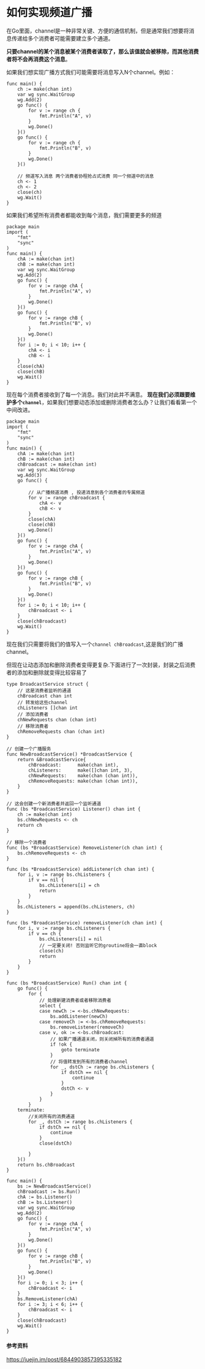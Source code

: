 # 如何实现频道广播

在Go里面，channel是一种非常关键、方便的通信机制，但是通常我们想要将消息传递给多个消费者可能需要建立多个通道。

**只要channel的某个消息被某个消费者读取了，那么该值就会被移除，而其他消费者将不会再消费这个消息**。

如果我们想实现广播方式我们可能需要将消息写入N个channel。例如：

    func main() {
    	ch := make(chan int)
    	var wg sync.WaitGroup
    	wg.Add(2)
    	go func() {
    		for v := range ch {
    			fmt.Println("A", v)
    		}
    		wg.Done()
    	}()
    	go func() {
    		for v := range ch {
    			fmt.Println("B", v)
    		}
    		wg.Done()
    	}()
    	
    	// 频道写入消息 两个消费者协程抢占式消费 同一个频道中的消息
    	ch <- 1
    	ch <- 2
    	close(ch)
    	wg.Wait()
    }

如果我们希望所有消费者都能收到每个消息，我们需要更多的频道

    package main
    import (
    	"fmt"
    	"sync"
    )
    func main() {
    	chA := make(chan int)
    	chB := make(chan int)
    	var wg sync.WaitGroup
    	wg.Add(2)
    	go func() {
    		for v := range chA {
    			fmt.Println("A", v)
    		}
    		wg.Done()
    	}()
    	go func() {
    		for v := range chB {
    			fmt.Println("B", v)
    		}
    		wg.Done()
    	}()
    	for i := 0; i < 10; i++ {
    		chA <- i
    		chB <- i
    	}
    	close(chA)
    	close(chB)
    	wg.Wait()
    }

现在每个消费者接收到了每一个消息。我们对此并不满意。
**现在我们必须跟要维护多个`channel`**，如果我们想要动态添加或删除消费者怎么办？让我们看看第一个中间改进。

    package main
    import (
    	"fmt"
    	"sync"
    )
    func main() {
    	chA := make(chan int)
    	chB := make(chan int)
    	chBroadcast := make(chan int)
    	var wg sync.WaitGroup
    	wg.Add(3)
    	go func() {
    	
    	    // 从广播频道消费 , 投递消息到各个消费者的专属频道
    		for v := range chBroadcast {
    			chA <- v
    			chB <- v
    		}
    		close(chA)
    		close(chB)
    		wg.Done()
    	}()
    	go func() {
    		for v := range chA {
    			fmt.Println("A", v)
    		}
    		wg.Done()
    	}()
    	go func() {
    		for v := range chB {
    			fmt.Println("B", v)
    		}
    		wg.Done()
    	}()
    	for i := 0; i < 10; i++ {
    		chBroadcast <- i
    	}
    	close(chBroadcast)
    	wg.Wait()
    }

现在我们只需要将我们的值写入一个`channel chBroadcast`,这是我们的广播channel。

但现在让动态添加和删除消费者变得更复杂.下面进行了一次封装，封装之后消费者的添加和删除就变得比较容易了

    type BroadcastService struct {
    	// 这是消费者监听的通道
    	chBroadcast chan int
    	// 转发给这些channel
    	chListeners []chan int
    	// 添加消费者
    	chNewRequests chan (chan int)
    	// 移除消费者
    	chRemoveRequests chan (chan int)
    }
    
    // 创建一个广播服务
    func NewBroadcastService() *BroadcastService {
    	return &BroadcastService{
    		chBroadcast:      make(chan int),
    		chListeners:      make([]chan int, 3),
    		chNewRequests:    make(chan (chan int)),
    		chRemoveRequests: make(chan (chan int)),
    	}
    }
    
    // 这会创建一个新消费者并返回一个监听通道
    func (bs *BroadcastService) Listener() chan int {
    	ch := make(chan int)
    	bs.chNewRequests <- ch
    	return ch
    }
    
    // 移除一个消费者
    func (bs *BroadcastService) RemoveListener(ch chan int) {
    	bs.chRemoveRequests <- ch
    }
    
    func (bs *BroadcastService) addListener(ch chan int) {
    	for i, v := range bs.chListeners {
    		if v == nil {
    			bs.chListeners[i] = ch
    			return
    		}
    	}
    	bs.chListeners = append(bs.chListeners, ch)
    }
    
    func (bs *BroadcastService) removeListener(ch chan int) {
    	for i, v := range bs.chListeners {
    		if v == ch {
    			bs.chListeners[i] = nil
    			// 一定要关闭! 否则监听它的groutine将会一直block
    			close(ch)
    			return
    		}
    	}
    }
    
    func (bs *BroadcastService) Run() chan int {
    	go func() {
    		for {
    			// 处理新建消费者或者移除消费者
    			select {
    			case newCh := <-bs.chNewRequests:
    				bs.addListener(newCh)
    			case removeCh := <-bs.chRemoveRequests:
    				bs.removeListener(removeCh)
    			case v, ok := <-bs.chBroadcast:
    				// 如果广播通道关闭，则关闭掉所有的消费者通道
    				if !ok {
    					goto terminate
    				}
    				// 将值转发到所有的消费者channel
    				for _, dstCh := range bs.chListeners {
    					if dstCh == nil {
    						continue
    					}
    					dstCh <- v
    				}
    			}
    		}
    	terminate:
    		//关闭所有的消费通道
    		for _, dstCh := range bs.chListeners {
    			if dstCh == nil {
    				continue
    			}
    			close(dstCh)
    
    		}
    	}()
    	return bs.chBroadcast
    }
    
    func main() {
    	bs := NewBroadcastService()
    	chBroadcast := bs.Run()
    	chA := bs.Listener()
    	chB := bs.Listener()
    	var wg sync.WaitGroup
    	wg.Add(2)
    	go func() {
    		for v := range chA {
    			fmt.Println("A", v)
    		}
    		wg.Done()
    	}()
    	go func() {
    		for v := range chB {
    			fmt.Println("B", v)
    		}
    		wg.Done()
    	}()
    	for i := 0; i < 3; i++ {
    		chBroadcast <- i
    	}
    	bs.RemoveListener(chA)
    	for i := 3; i < 6; i++ {
    		chBroadcast <- i
    	}
    	close(chBroadcast)
    	wg.Wait()
    }
  

#### 参考资料

https://juejin.im/post/6844903857395335182